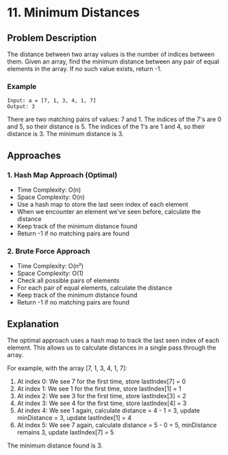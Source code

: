 # 11. Minimum Distances

## Problem Description
The distance between two array values is the number of indices between them. Given an array, find the minimum distance between any pair of equal elements in the array. If no such value exists, return -1.

### Example
```
Input: a = [7, 1, 3, 4, 1, 7]
Output: 3
```

There are two matching pairs of values: 7 and 1. The indices of the 7's are 0 and 5, so their distance is 5. The indices of the 1's are 1 and 4, so their distance is 3. The minimum distance is 3.

## Approaches

### 1. Hash Map Approach (Optimal)
- Time Complexity: O(n)
- Space Complexity: O(n)
- Use a hash map to store the last seen index of each element
- When we encounter an element we've seen before, calculate the distance
- Keep track of the minimum distance found
- Return -1 if no matching pairs are found

### 2. Brute Force Approach
- Time Complexity: O(n²)
- Space Complexity: O(1)
- Check all possible pairs of elements
- For each pair of equal elements, calculate the distance
- Keep track of the minimum distance found
- Return -1 if no matching pairs are found

## Explanation
The optimal approach uses a hash map to track the last seen index of each element. This allows us to calculate distances in a single pass through the array.

For example, with the array [7, 1, 3, 4, 1, 7]:
1. At index 0: We see 7 for the first time, store lastIndex[7] = 0
2. At index 1: We see 1 for the first time, store lastIndex[1] = 1
3. At index 2: We see 3 for the first time, store lastIndex[3] = 2
4. At index 3: We see 4 for the first time, store lastIndex[4] = 3
5. At index 4: We see 1 again, calculate distance = 4 - 1 = 3, update minDistance = 3, update lastIndex[1] = 4
6. At index 5: We see 7 again, calculate distance = 5 - 0 = 5, minDistance remains 3, update lastIndex[7] = 5

The minimum distance found is 3.